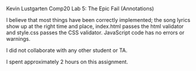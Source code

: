 Kevin Lustgarten
Comp20
Lab 5: The Epic Fail (Annotations)

I believe that most things have been correctly implemented; the song lyrics
show up at the right time and place, index.html passes the html validator
and style.css passes the CSS validator. JavaScript code has no errors or
warnings.

I did not collaborate with any other student or TA.

I spent approximately 2 hours on this assignment.